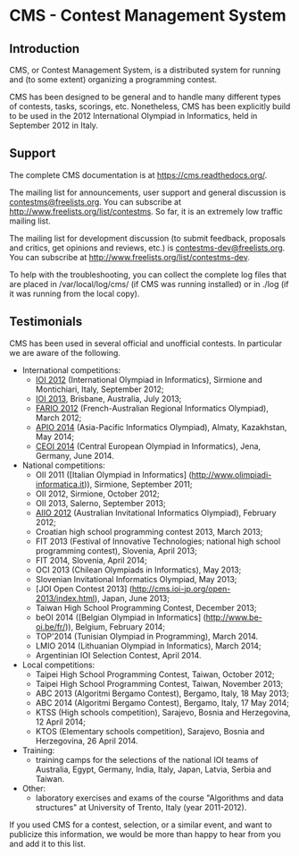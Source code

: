 CMS - Contest Management System
=================================


Introduction
------------

CMS, or Contest Management System, is a distributed system for running
and (to some extent) organizing a programming contest.

CMS has been designed to be general and to handle many different types
of contests, tasks, scorings, etc. Nonetheless, CMS has been
explicitly build to be used in the 2012 International Olympiad in
Informatics, held in September 2012 in Italy.


Support
-------

The complete CMS documentation is at <https://cms.readthedocs.org/>.

The mailing list for announcements, user support and general discussion
is <contestms@freelists.org>. You can subscribe at
<http://www.freelists.org/list/contestms>. So far, it is an extremely
low traffic mailing list.

The mailing list for development discussion (to submit feedback,
proposals and critics, get opinions and reviews, etc.) is
<contestms-dev@freelists.org>. You can subscribe at
<http://www.freelists.org/list/contestms-dev>.

To help with the troubleshooting, you can collect the complete log
files that are placed in /var/local/log/cms/ (if CMS was running
installed) or in ./log (if it was running from the local copy).


Testimonials
------------

CMS has been used in several official and unofficial contests. In
particular we are aware of the following.

- International competitions:
    - [IOI 2012](http://www.ioi2012.org) (International Olympiad in
      Informatics), Sirmione and Montichiari, Italy, September 2012;
    - [IOI 2013](http://www.ioi2013.org), Brisbane, Australia, July
      2013;
    - [FARIO 2012](http://orac.amt.edu.au/fario/fario12results.html)
      (French-Australian Regional Informatics Olympiad), March 2012;
    - [APIO 2014](http://olympiads.kz/apio2014/) (Asia-Pacific
      Informatics Olympiad), Almaty, Kazakhstan, May 2014;
    - [CEOI 2014](http://ceoi2014.informatik-olympiade.de/) (Central
      European Olympiad in Informatics), Jena, Germany, June 2014.
- National competitions:
    - OII 2011 ([Italian Olympiad in Informatics]
      (http://www.olimpiadi-informatica.it)), Sirmione, September
      2011;
    - OII 2012, Sirmione, October 2012;
    - OII 2013, Salerno, September 2013;
    - [AIIO 2012](http://orac.amt.edu.au/aiio/aiio12results.html)
      (Australian Invitational Informatics Olympiad), February 2012;
    - Croatian high school programming contest 2013, March 2013;
    - FIT 2013 (Festival of Innovative Technologies; national high school
      programming contest), Slovenia, April 2013;
    - FIT 2014, Slovenia, April 2014;
    - OCI 2013 (Chilean Olympiads in Informatics), May 2013;
    - Slovenian Invitational Informatics Olympiad, May 2013;
    - [JOI Open Contest 2013]
      (http://cms.ioi-jp.org/open-2013/index.html), Japan, June 2013;
    - Taiwan High School Programming Contest, December 2013;
    - beOI 2014 ([Belgian Olympiad in Informatics]
      (http://www.be-oi.be/fr/)), Belgium, February 2014;
    - TOP'2014 (Tunisian Olympiad in Programming), March 2014.
    - LMIO 2014 (Lithuanian Olympiad in Informatics), March 2014;
    - Argentinian IOI Selection Contest, April 2014.
- Local competitions:
    - Taipei High School Programming Contest, Taiwan, October 2012;
    - Taipei High School Programming Contest, Taiwan, November 2013;
    - ABC 2013 (Algoritmi Bergamo Contest), Bergamo, Italy, 18 May
      2013;
    - ABC 2014 (Algoritmi Bergamo Contest), Bergamo, Italy, 17 May
      2014;
    - KTSS (High schools competition), Sarajevo, Bosnia and
      Herzegovina, 12 April 2014;
    - KTOS (Elementary schools competition), Sarajevo, Bosnia and
      Herzegovina, 26 April 2014.
- Training:
    - training camps for the selections of the national IOI teams of
      Australia, Egypt, Germany, India, Italy, Japan, Latvia, Serbia
      and Taiwan.
- Other:
    - laboratory exercises and exams of the course "Algorithms and
      data structures" at University of Trento, Italy (year
      2011-2012).

If you used CMS for a contest, selection, or a similar event, and want
to publicize this information, we would be more than happy to hear
from you and add it to this list.
